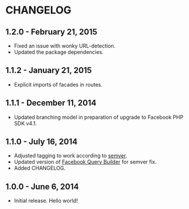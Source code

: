 # CHANGELOG


## 1.2.0 - February 21, 2015

- Fixed an issue with wonky URL-detection.
- Updated the package dependencies.


## 1.1.2 - January 21, 2015

- Explicit imports of facades in routes.


## 1.1.1 - December 11, 2014

- Updated branching model in preparation of upgrade to Facebook PHP SDK v4.1.


## 1.1.0 - July 16, 2014

- Adjusted tagging to work according to [semver](http://semver.org/).
- Updated version of [Facebook Query Builder](https://github.com/SammyK/FacebookQueryBuilder) for semver fix.
- Added CHANGELOG.


## 1.0.0 - June 6, 2014

- Initial release. Hello world!
